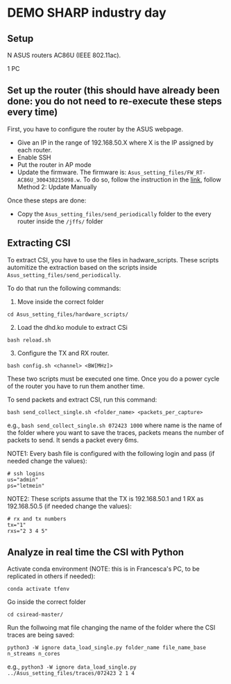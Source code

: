 # DEMO SHARP industry day

## Setup

N ASUS routers AC86U (IEEE 802.11ac).

1 PC


## Set up the router (this should have already been done: you do not need to re-execute these steps every time)

First, you have to configure the router by the ASUS webpage. 

* Give an IP in the range of 192.168.50.X where X is the IP assigned
by each router.
* Enable SSH
* Put the router in AP mode 
* Update the firmware. The firmware is: ```Asus_setting_files/FW_RT-AC86U_300438215098.w```. To do so, follow the instruction in the [link](https://www.asus.com/support/FAQ/1008000/#a2), follow Method 2: Update Manually

Once these steps are done:
* Copy the ```Asus_setting_files/send_periodically``` folder to the every router inside the ```/jffs/``` folder


## Extracting CSI

To extract CSI, you have to use the files in hadware_scripts. These scripts automitize the extraction based on the scripts inside ```Asus_setting_files/send_periodically```.

To do that run the following commands:
1) Move inside the correct folder
```
cd Asus_setting_files/hardware_scripts/
```
2) Load the dhd.ko module to extract CSi
```
bash reload.sh 
```
3) Configure the TX and RX router. 
```
bash config.sh <channel> <BW[MHz]>
```

These two scripts must be executed one time. Once you do a power cycle of the router you have to run them another time.

To send packets and extract CSI, run this command:
```
bash send_collect_single.sh <folder_name> <packets_per_capture> 
```
e.g., ```bash send_collect_single.sh 072423 1000```
where name is the name of the folder where you want to save the traces, packets means the number of packets to send. It sends a packet every 6ms.

NOTE1: Every bash file is configured with the following login and pass (if needed change the values):
```
# ssh logins
us="admin" 
ps="letmein"
```

NOTE2: These scripts assume that the TX is 192.168.50.1 and 1 RX as 192.168.50.5 (if needed change the values):
```
# rx and tx numbers
tx="1"
rxs="2 3 4 5"
```


## Analyze in real time the CSI with Python 

Activate conda environment (NOTE: this is in Francesca's PC, to be replicated in others if needed):
```
conda activate tfenv
```

Go inside the correct folder
```
cd csiread-master/
```

Run the follwoing mat file changing the name of the folder where the CSI traces are being saved: 
```
python3 -W ignore data_load_single.py folder_name file_name_base n_streams n_cores
```

e.g., ```python3 -W ignore data_load_single.py ../Asus_setting_files/traces/072423 2 1 4```
